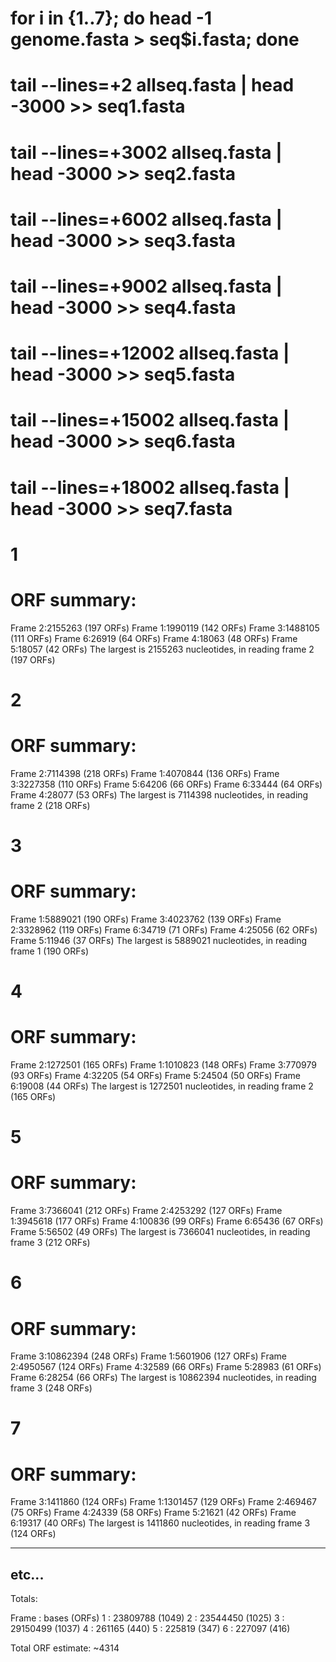 # for i in {1..7}; do head -1 genome.fasta > seq$i.fasta; done
# tail --lines=+2 allseq.fasta | head -3000 >> seq1.fasta                                                                                          
# tail --lines=+3002 allseq.fasta | head -3000 >> seq2.fasta                                                                                       
# tail --lines=+6002 allseq.fasta | head -3000 >> seq3.fasta                                                                                       
# tail --lines=+9002 allseq.fasta | head -3000 >> seq4.fasta                                                                                       
# tail --lines=+12002 allseq.fasta | head -3000 >> seq5.fasta                                                                                      
# tail --lines=+15002 allseq.fasta | head -3000 >> seq6.fasta                                                                                      
# tail --lines=+18002 allseq.fasta | head -3000 >> seq7.fasta

1
===

ORF summary:
============
Frame 2:2155263 (197 ORFs)
Frame 1:1990119 (142 ORFs)
Frame 3:1488105 (111 ORFs)
Frame 6:26919 (64 ORFs)
Frame 4:18063 (48 ORFs)
Frame 5:18057 (42 ORFs)
The largest is 2155263 nucleotides, in reading frame 2 (197 ORFs)

2
===

ORF summary:
============
Frame 2:7114398 (218 ORFs)
Frame 1:4070844 (136 ORFs)
Frame 3:3227358 (110 ORFs)
Frame 5:64206 (66 ORFs)
Frame 6:33444 (64 ORFs)
Frame 4:28077 (53 ORFs)
The largest is 7114398 nucleotides, in reading frame 2 (218 ORFs)

3
===

ORF summary:
============
Frame 1:5889021 (190 ORFs)
Frame 3:4023762 (139 ORFs)
Frame 2:3328962 (119 ORFs)
Frame 6:34719 (71 ORFs)
Frame 4:25056 (62 ORFs)
Frame 5:11946 (37 ORFs)
The largest is 5889021 nucleotides, in reading frame 1 (190 ORFs)

4
===

ORF summary:
============
Frame 2:1272501 (165 ORFs)
Frame 1:1010823 (148 ORFs)
Frame 3:770979 (93 ORFs)
Frame 4:32205 (54 ORFs)
Frame 5:24504 (50 ORFs)
Frame 6:19008 (44 ORFs)
The largest is 1272501 nucleotides, in reading frame 2 (165 ORFs)

5
===

ORF summary:
============
Frame 3:7366041 (212 ORFs)
Frame 2:4253292 (127 ORFs)
Frame 1:3945618 (177 ORFs)
Frame 4:100836 (99 ORFs)
Frame 6:65436 (67 ORFs)
Frame 5:56502 (49 ORFs)
The largest is 7366041 nucleotides, in reading frame 3 (212 ORFs)

6
===

ORF summary:
============
Frame 3:10862394 (248 ORFs)
Frame 1:5601906 (127 ORFs)
Frame 2:4950567 (124 ORFs)
Frame 4:32589 (66 ORFs)
Frame 5:28983 (61 ORFs)
Frame 6:28254 (66 ORFs)
The largest is 10862394 nucleotides, in reading frame 3 (248 ORFs)

7
===

ORF summary:
============
Frame 3:1411860 (124 ORFs)
Frame 1:1301457 (129 ORFs)
Frame 2:469467 (75 ORFs)
Frame 4:24339 (58 ORFs)
Frame 5:21621 (42 ORFs)
Frame 6:19317 (40 ORFs)
The largest is 1411860 nucleotides, in reading frame 3 (124 ORFs)

---

etc...
---

Totals: 

Frame : bases (ORFs)
1 : 23809788 (1049)
2 : 23544450 (1025)
3 : 29150499 (1037)
4 : 261165 (440)
5 : 225819 (347)
6 : 227097 (416)

Total ORF estimate: ~4314

